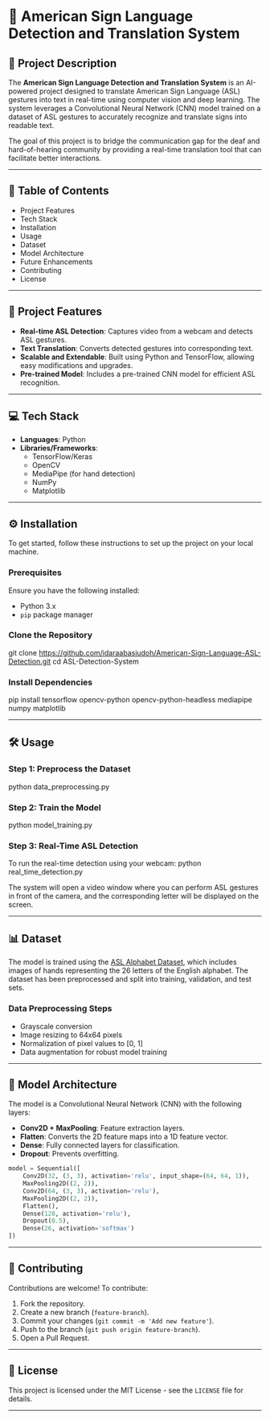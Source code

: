 # 📘 American Sign Language Detection and Translation System

## 📝 Project Description
The **American Sign Language Detection and Translation System** is an AI-powered project designed to translate American Sign Language (ASL) gestures into text in real-time using computer vision and deep learning. The system leverages a Convolutional Neural Network (CNN) model trained on a dataset of ASL gestures to accurately recognize and translate signs into readable text.

The goal of this project is to bridge the communication gap for the deaf and hard-of-hearing community by providing a real-time translation tool that can facilitate better interactions.

---

## 📂 Table of Contents
- Project Features
- Tech Stack
- Installation
- Usage
- Dataset
- Model Architecture
- Future Enhancements
- Contributing
- License

---

## 🚀 Project Features
- **Real-time ASL Detection**: Captures video from a webcam and detects ASL gestures.
- **Text Translation**: Converts detected gestures into corresponding text.
- **Scalable and Extendable**: Built using Python and TensorFlow, allowing easy modifications and upgrades.
- **Pre-trained Model**: Includes a pre-trained CNN model for efficient ASL recognition.

---

## 💻 Tech Stack
- **Languages**: Python
- **Libraries/Frameworks**: 
  - TensorFlow/Keras
  - OpenCV
  - MediaPipe (for hand detection)
  - NumPy
  - Matplotlib

---

## ⚙️ Installation

To get started, follow these instructions to set up the project on your local machine.

### Prerequisites
Ensure you have the following installed:
- Python 3.x
- `pip` package manager

### Clone the Repository
git clone https://github.com/idaraabasiudoh/American-Sign-Language-ASL-Detection.git 
cd ASL-Detection-System

### Install Dependencies
pip install tensorflow opencv-python opencv-python-headless mediapipe numpy matplotlib

---

## 🛠 Usage

### Step 1: Preprocess the Dataset
python data_preprocessing.py

### Step 2: Train the Model
python model_training.py

### Step 3: Real-Time ASL Detection
To run the real-time detection using your webcam:
python real_time_detection.py

The system will open a video window where you can perform ASL gestures in front of the camera, and the corresponding letter will be displayed on the screen.

---

## 📊 Dataset
The model is trained using the [ASL Alphabet Dataset](https://www.kaggle.com/grassknoted/asl-alphabet), which includes images of hands representing the 26 letters of the English alphabet. The dataset has been preprocessed and split into training, validation, and test sets.

### Data Preprocessing Steps
- Grayscale conversion
- Image resizing to 64x64 pixels
- Normalization of pixel values to [0, 1]
- Data augmentation for robust model training

---

## 🧠 Model Architecture
The model is a Convolutional Neural Network (CNN) with the following layers:
- **Conv2D + MaxPooling**: Feature extraction layers.
- **Flatten**: Converts the 2D feature maps into a 1D feature vector.
- **Dense**: Fully connected layers for classification.
- **Dropout**: Prevents overfitting.

```python
model = Sequential([
    Conv2D(32, (3, 3), activation='relu', input_shape=(64, 64, 1)),
    MaxPooling2D((2, 2)),
    Conv2D(64, (3, 3), activation='relu'),
    MaxPooling2D((2, 2)),
    Flatten(),
    Dense(128, activation='relu'),
    Dropout(0.5),
    Dense(26, activation='softmax')
])
```

---

## 🤝 Contributing
Contributions are welcome! To contribute:
1. Fork the repository.
2. Create a new branch (`feature-branch`).
3. Commit your changes (`git commit -m 'Add new feature'`).
4. Push to the branch (`git push origin feature-branch`).
5. Open a Pull Request.

---

## 📝 License
This project is licensed under the MIT License - see the `LICENSE` file for details.

---
